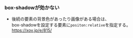 ### box-shadowが効かない
- 後続の要素の背景色があったり画像がある場合は、  
box-shadowを設定する要素に`positon:relative`を指定する。  
https://xov.jp/e/815/
